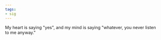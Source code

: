 ```yaml
---
tags:
- sig
---
```




My heart is saying "yes", and my mind is saying "whatever, you never listen to me anyway."